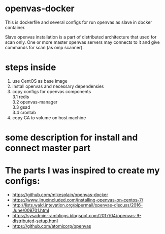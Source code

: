 # openvas-docker
This is dockerfile and several configs for run openvas as slave in docker container.

Slave openvas installation is a part of distributed architecture that used for scan only. One or more master openvas servers may connects to it and give commands for scan (as omp scanner).

# steps inside

1. use CentOS as base image
2. install openvas and necessary dependensies
3. copy configs for openvas components  
  3.1 redis  
  3.2 openvas-manager  
  3.3 gsad  
  3.4 crontab
4. copy CA to volume on host machine

# some description for install and connect master part



# The parts I was inspired to create my configs:

- https://github.com/mikesplain/openvas-docker
- https://www.linuxincluded.com/installing-openvas-on-centos-7/
- http://lists.wald.intevation.org/pipermail/openvas-discuss/2016-June/009701.html
- https://sysadmin-ramblings.blogspot.com/2017/04/openvas-9-distributed-setup.html
- https://github.com/atomicorp/openvas
